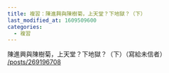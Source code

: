 ```yaml
---
title: 複習：陳進興與陳樹菊，上天堂？下地獄？（下）
last_modified_at: 1609509600
categories:
  - 複習
---
```


<p>陳進興與陳樹菊，上天堂？下地獄？（下）（寫給未信者）<br>
<a href="/posts/269196708" target="_blank">/posts/269196708</a></p>

<p>&nbsp;</p>

